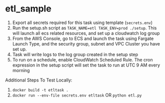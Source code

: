 # etl_sample


1. Export all secrets required for this task using template (`secrets.env`)
2. Run the setup.sh script as `TASK_NAME=etl TASK_ENV=prod ./setup`. This will launch all ecs related resources, and set up a cloudwatch log group 
3. From the AWS Console, go to ECS and launch the task using Fargate Launch Type, and the security group, subnet and VPC Cluster you have set up.
4. Task will write logs to the log group created in the setup step
5. To run on a schedule, enable CloudWatch Scheduled Rule. The cron expression in the setup script will set the task to run at UTC 9 AM every morning


Additional Steps To Test Locally:
1. `docker build -t etltask .`
2. `docker run --env-file secrets.env etltask`
OR `python etl.py`
